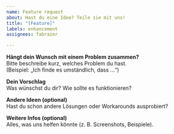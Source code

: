 ```yaml
---
name: Feature request
about: Hast du eine Idee? Teile sie mit uns!
title: "[Feature]"
labels: enhancement
assignees: fabrazer

---
```


**Hängt dein Wunsch mit einem Problem zusammen?**  
Bitte beschreibe kurz, welches Problem du hast.  
(Beispiel: „Ich finde es umständlich, dass …“)  

**Dein Vorschlag**  
Was wünschst du dir? Wie sollte es funktionieren?  

**Andere Ideen (optional)**  
Hast du schon andere Lösungen oder Workarounds ausprobiert?  

**Weitere Infos (optional)**  
Alles, was uns helfen könnte (z. B. Screenshots, Beispiele).
